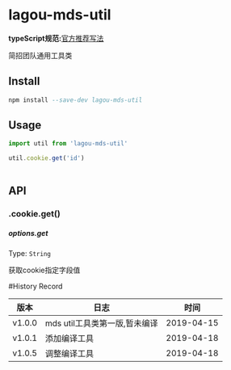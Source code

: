 # lagou-mds-util
**typeScript规范:**[官方推荐写法](https://www.tslang.cn/docs/handbook/declaration-files/do-s-and-don-ts.html)

简招团队通用工具类

## Install

```a
npm install --save-dev lagou-mds-util
```




## Usage


```js
import util from 'lagou-mds-util'

util.cookie.get('id')
 
```


## API


### .cookie.get()

##### options.get

Type: `String`<br>

获取cookie指定字段值






#History Record        

| 版本 | 日志 | 时间|
| ------ | ------ | ------ |
| v1.0.0 | mds util工具类第一版,暂未编译 | 2019-04-15 |
| v1.0.1 | 添加编译工具 | 2019-04-18 |
| v1.0.5 | 调整编译工具 | 2019-04-18 |